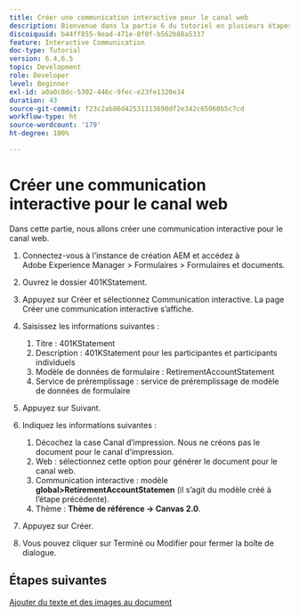 ```yaml
---
title: Créer une communication interactive pour le canal web
description: Bienvenue dans la partie 6 du tutoriel en plusieurs étapes sur la création de votre premier document de communication interactive. Dans cette partie, nous allons créer une communication interactive pour le canal web.
discoiquuid: b44ff855-9ead-471e-8f0f-b562b88a5337
feature: Interactive Communication
doc-type: Tutorial
version: 6.4,6.5
topic: Development
role: Developer
level: Beginner
exl-id: a0a0c8dc-5302-446c-9fec-e23fe1320e34
duration: 43
source-git-commit: f23c2ab86d42531113690df2e342c65060b5c7cd
workflow-type: ht
source-wordcount: '179'
ht-degree: 100%

---
```


# Créer une communication interactive pour le canal web

Dans cette partie, nous allons créer une communication interactive pour le canal web.

1. Connectez-vous à l’instance de création AEM et accédez à Adobe Experience Manager > Formulaires > Formulaires et documents.
1. Ouvrez le dossier 401KStatement.
1. Appuyez sur Créer et sélectionnez Communication interactive. La page Créer une communication interactive s’affiche.
1. Saisissez les informations suivantes :

   1. Titre : 401KStatement
   1. Description : 401KStatement pour les participantes et participants individuels
   1. Modèle de données de formulaire : RetirementAccountStatement
   1. Service de préremplissage : service de préremplissage de modèle de données de formulaire

1. Appuyez sur Suivant.
1. Indiquez les informations suivantes :

   1. Décochez la case Canal d’impression. Nous ne créons pas le document pour le canal d’impression.
   1. Web : sélectionnez cette option pour générer le document pour le canal web.
   1. Communication interactive : modèle **global>RetirementAccountStatemen** (il s’agit du modèle créé à l’étape précédente).
   1. Thème : **Thème de référence -> Canvas 2.0**.

1. Appuyez sur Créer.
1. Vous pouvez cliquer sur Terminé ou Modifier pour fermer la boîte de dialogue.

## Étapes suivantes

[Ajouter du texte et des images au document](./partseven.md)
